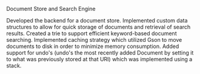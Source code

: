 Document Store and Search Engine


Developed the backend for a document store. Implemented custom data structures to allow for quick storage of documents and retrieval of search results. Created a trie to support efficient keyword-based document searching. Implemented caching strategy which utilized Gson to move documents to disk in order to minimize memory consumption. Added support for undo's (undo's the most recently added Document by setting it to what was previously stored at that URI) which was implemented using a stack.
